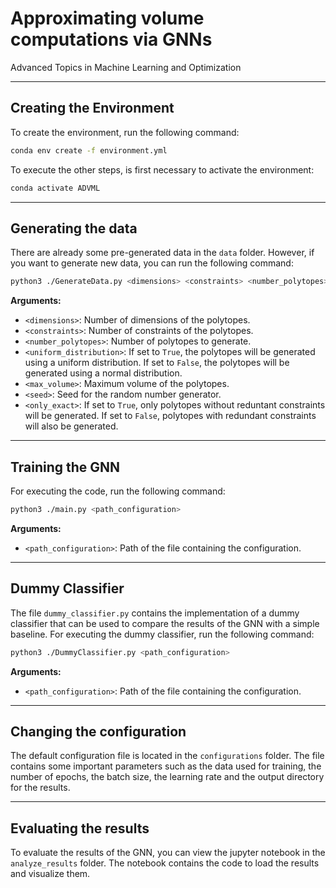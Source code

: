 # Approximating volume computations via GNNs
Advanced Topics in Machine Learning and Optimization

---

## Creating the Environment

To create the environment, run the following command:

```bash
conda env create -f environment.yml
```

To execute the other steps, is first necessary to activate the environment:

```bash
conda activate ADVML
```
---




## Generating the data
There are already some pre-generated data in the `data` folder. However, if you want to generate new data, you can run the following command:

```bash
python3 ./GenerateData.py <dimensions> <constraints> <number_polytopes> <uniform_distribution> <max_volume> <seed> <only_exact>
```
**Arguments:**
- `<dimensions>`: Number of dimensions of the polytopes.
- `<constraints>`: Number of constraints of the polytopes.
- `<number_polytopes>`: Number of polytopes to generate.
- `<uniform_distribution>`: If set to `True`, the polytopes will be generated using a uniform distribution. If set to `False`, the polytopes will be generated using a normal distribution.
- `<max_volume>`: Maximum volume of the polytopes.
- `<seed>`: Seed for the random number generator.
- `<only_exact>`: If set to `True`, only polytopes without reduntant constraints will be generated. If set to `False`, polytopes with redundant constraints will also be generated.



---

## Training the GNN


For executing the code, run the following command:

```bash
python3 ./main.py <path_configuration>
```

**Arguments:**

- `<path_configuration>`: Path of the file containing the configuration.

---


## Dummy Classifier

The file `dummy_classifier.py` contains the implementation of a dummy classifier that can be used to compare the results of the GNN with a simple baseline. For executing the dummy classifier, run the following command:

```bash
python3 ./DummyClassifier.py <path_configuration>
```
**Arguments:**
- `<path_configuration>`: Path of the file containing the configuration.

---

## Changing the configuration

The default configuration file is located in the `configurations` folder.
The file contains some important parameters such as the data used for training, the number of epochs, the batch size, the learning rate and the output directory for the results.

---

## Evaluating the results
To evaluate the results of the GNN, you can view the jupyter notebook in the `analyze_results` folder. The notebook contains the code to load the results and visualize them.